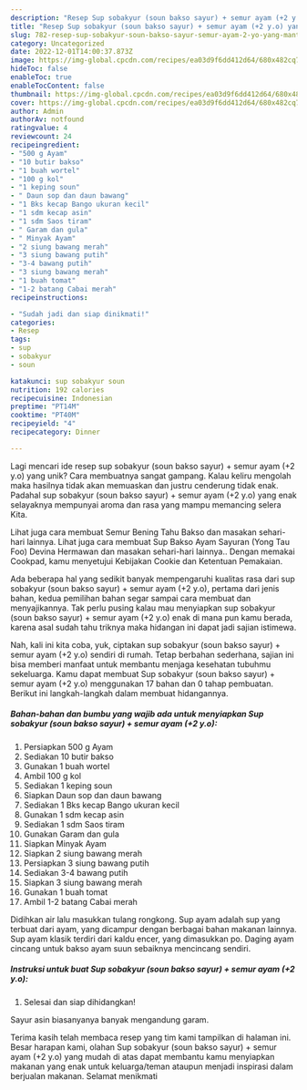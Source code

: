 ```yaml
---
description: "Resep Sup sobakyur (soun bakso sayur) + semur ayam (+2 y.o) yang Mantap"
title: "Resep Sup sobakyur (soun bakso sayur) + semur ayam (+2 y.o) yang Mantap"
slug: 782-resep-sup-sobakyur-soun-bakso-sayur-semur-ayam-2-yo-yang-mantap
category: Uncategorized
date: 2022-12-01T14:00:37.873Z
image: https://img-global.cpcdn.com/recipes/ea03d9f6dd412d64/680x482cq70/sup-sobakyur-soun-bakso-sayur-semur-ayam-2-yo-foto-resep-utama.jpg
hideToc: false
enableToc: true
enableTocContent: false
thumbnail: https://img-global.cpcdn.com/recipes/ea03d9f6dd412d64/680x482cq70/sup-sobakyur-soun-bakso-sayur-semur-ayam-2-yo-foto-resep-utama.jpg
cover: https://img-global.cpcdn.com/recipes/ea03d9f6dd412d64/680x482cq70/sup-sobakyur-soun-bakso-sayur-semur-ayam-2-yo-foto-resep-utama.jpg
author: Admin
authorAv: notfound
ratingvalue: 4
reviewcount: 24
recipeingredient:
- "500 g Ayam"
- "10 butir bakso"
- "1 buah wortel"
- "100 g kol"
- "1 keping soun"
- " Daun sop dan daun bawang"
- "1 Bks kecap Bango ukuran kecil"
- "1 sdm kecap asin"
- "1 sdm Saos tiram"
- " Garam dan gula"
- " Minyak Ayam"
- "2 siung bawang merah"
- "3 siung bawang putih"
- "3-4 bawang putih"
- "3 siung bawang merah"
- "1 buah tomat"
- "1-2 batang Cabai merah"
recipeinstructions:

- "Sudah jadi dan siap dinikmati!"
categories:
- Resep
tags:
- sup
- sobakyur
- soun

katakunci: sup sobakyur soun 
nutrition: 192 calories
recipecuisine: Indonesian
preptime: "PT14M"
cooktime: "PT40M"
recipeyield: "4"
recipecategory: Dinner

---
```





Lagi mencari ide resep sup sobakyur (soun bakso sayur) + semur ayam (+2 y.o) yang unik? Cara membuatnya sangat gampang. Kalau keliru mengolah maka hasilnya tidak akan memuaskan dan justru cenderung tidak enak. Padahal sup sobakyur (soun bakso sayur) + semur ayam (+2 y.o) yang enak selayaknya mempunyai aroma dan rasa yang mampu memancing selera Kita.





Lihat juga cara membuat Semur Bening Tahu Bakso dan masakan sehari-hari lainnya. Lihat juga cara membuat Sup Bakso Ayam Sayuran (Yong Tau Foo) Devina Hermawan dan masakan sehari-hari lainnya.. Dengan memakai Cookpad, kamu menyetujui Kebijakan Cookie dan Ketentuan Pemakaian.

Ada beberapa hal yang sedikit banyak mempengaruhi kualitas rasa dari sup sobakyur (soun bakso sayur) + semur ayam (+2 y.o), pertama dari jenis bahan, kedua pemilihan bahan segar sampai cara membuat dan menyajikannya. Tak perlu pusing kalau mau menyiapkan sup sobakyur (soun bakso sayur) + semur ayam (+2 y.o) enak di mana pun kamu berada, karena asal sudah tahu triknya maka hidangan ini dapat jadi sajian istimewa.






Nah, kali ini kita coba, yuk, ciptakan sup sobakyur (soun bakso sayur) + semur ayam (+2 y.o) sendiri di rumah. Tetap berbahan sederhana, sajian ini bisa memberi manfaat untuk membantu menjaga kesehatan tubuhmu sekeluarga. Kamu dapat membuat Sup sobakyur (soun bakso sayur) + semur ayam (+2 y.o) menggunakan 17 bahan dan 0 tahap pembuatan. Berikut ini langkah-langkah dalam membuat hidangannya.

<!--inarticleads1-->

##### Bahan-bahan dan bumbu yang wajib ada untuk menyiapkan Sup sobakyur (soun bakso sayur) + semur ayam (+2 y.o):

1. Persiapkan 500 g Ayam
1. Sediakan 10 butir bakso
1. Gunakan 1 buah wortel
1. Ambil 100 g kol
1. Sediakan 1 keping soun
1. Siapkan  Daun sop dan daun bawang
1. Sediakan 1 Bks kecap Bango ukuran kecil
1. Gunakan 1 sdm kecap asin
1. Sediakan 1 sdm Saos tiram
1. Gunakan  Garam dan gula
1. Siapkan  Minyak Ayam
1. Siapkan 2 siung bawang merah
1. Persiapkan 3 siung bawang putih
1. Sediakan 3-4 bawang putih
1. Siapkan 3 siung bawang merah
1. Gunakan 1 buah tomat
1. Ambil 1-2 batang Cabai merah


Didihkan air lalu masukkan tulang rongkong. Sup ayam adalah sup yang terbuat dari ayam, yang dicampur dengan berbagai bahan makanan lainnya. Sup ayam klasik terdiri dari kaldu encer, yang dimasukkan po. Daging ayam cincang untuk bakso ayam suun sebaiknya mencincang sendiri. 

<!--inarticleads2-->

##### Instruksi untuk buat Sup sobakyur (soun bakso sayur) + semur ayam (+2 y.o):


1. Selesai dan siap dihidangkan!

Sayur asin biasanyanya banyak mengandung garam. 

Terima kasih telah membaca resep yang tim kami tampilkan di halaman ini. Besar harapan kami, olahan Sup sobakyur (soun bakso sayur) + semur ayam (+2 y.o) yang mudah di atas dapat membantu kamu menyiapkan makanan yang enak untuk keluarga/teman ataupun menjadi inspirasi dalam berjualan makanan. Selamat menikmati
